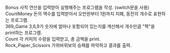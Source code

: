 Bonus 사칙 연산을 입력받아 실행해주는 프로그램을 작성. (switch문을 사용)  
CountMoney 돈의 액수를 입력받아서 오만원부터 1원까지 지폐, 동전의 개수로 표현하는 프로그램.  
369_Game 3,6,9가 숫자에 얼마나 포함되어 있는지를 계산해서 개수만큼 "짝"을 print하는 프로그램.  
Count 각 커피의 수량을 입력받고, 총 금액을 print.  
Rock_Paper_Scissors 가위바위보의 승패를 파악하고 결과를 출력.
